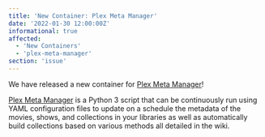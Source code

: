 ```yaml
---
title: 'New Container: Plex Meta Manager'
date: '2022-01-30 12:00:00Z'
informational: true
affected:
  - 'New Containers'
  - 'plex-meta-manager'
section: 'issue'
---
```

We have released a new container for [Plex Meta Manager](https://github.com/linuxserver/docker-plex-meta-manager/)!

[Plex Meta Manager](https://github.com/meisnate12/Plex-Meta-Manager/) is a Python 3 script that can be continuously run using YAML configuration files to update on a schedule the metadata of the movies, shows, and collections in your libraries as well as automatically build collections based on various methods all detailed in the wiki.
